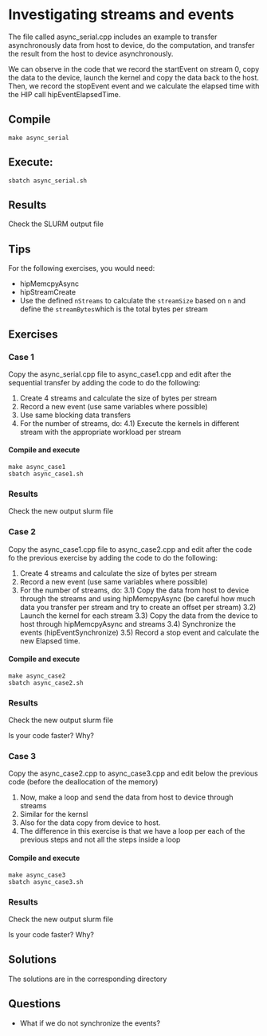 # Investigating streams and events

The file called async_serial.cpp includes an example to transfer asynchronously data from host to device, do the computation, and transfer the result from the host to device asynchronously.

We can observe in the code that we record the startEvent on stream 0, copy the data to the device, launch the kernel and copy the data back to the host. Then, we record the stopEvent event and we calculate the elapsed time with the HIP call hipEventElapsedTime.

## Compile 

`make async_serial`

## Execute:

`sbatch async_serial.sh`

## Results

Check the SLURM output file

## Tips

For the following exercises, you would need:

* hipMemcpyAsync
* hipStreamCreate
* Use the defined `nStreams` to calculate the `streamSize` based on `n` and define the `streamBytes`which is the total bytes per stream

## Exercises

### Case 1

Copy the async_serial.cpp file to async_case1.cpp and edit after the sequential transfer by adding the code to do the following:

1) Create 4 streams and calculate the size of bytes per stream
2) Record a new event (use same variables where possible)
3) Use same blocking data transfers
4) For the number of streams, do:
	4.1) Execute the kernels in different stream with the appropriate workload per stream

#### Compile and execute

```
make async_case1
sbatch async_case1.sh
```

### Results

Check the new output slurm file

### Case 2

Copy the async_case1.cpp file to async_case2.cpp and edit after the code fo the previous exercise by adding the code to do the following:

1) Create 4 streams and calculate the size of bytes per stream
2) Record a new event (use same variables where possible)
3) For the number of streams, do:
	3.1) Copy the data from host to device through the streams and using hipMemcpyAsync (be careful how much data you transfer per stream and try to create an offset per stream)
	3.2) Launch the kernel for each stream
	3.3) Copy the data from the device to host through hipMemcpyAsync and streams
	3.4) Synchronize the events (hipEventSynchronize)
	3.5) Record a stop event and calculate the new Elapsed time.

#### Compile and execute

```
make async_case2
sbatch async_case2.sh
```

### Results

Check the new output slurm file

Is your code faster? Why?

### Case 3

Copy the async_case2.cpp to async_case3.cpp and edit below the previous code (before the deallocation of the memory)

1) Now, make a loop and send the data from host to device through streams
2) Similar for the kernsl
3) Also for the data copy from device to host.
4) The difference in this exercise is that we have a loop per each of the previous steps and not all the steps inside a loop

#### Compile and execute

```
make async_case3
sbatch async_case3.sh
```

### Results

Check the new output slurm file


Is your code faster? Why?

## Solutions

The solutions are in the corresponding directory

## Questions

* What if we do not synchronize the events? 
